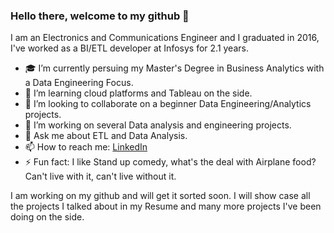 ### Hello there, welcome to my github 👋

I am an Electronics and Communications Engineer and I graduated in 2016, I've worked as a BI/ETL developer at Infosys for 2.1 years.

- 🎓 I’m currently persuing my Master's Degree in Business Analytics with a Data Engineering Focus.
- 🌱 I’m learning cloud platforms and Tableau on the side.
- 👯 I’m looking to collaborate on a beginner Data Engineering/Analytics projects.
- 🤔 I’m working on several Data analysis and engineering projects.
- 💬 Ask me about ETL and Data Analysis.
- 📫 How to reach me: [LinkedIn](https://www.linkedin.com/in/moulikde/)
- ⚡ Fun fact: I like Stand up comedy, what's the deal with Airplane food? Can't live with it, can't live without it.

I am working on my github and will get it sorted soon. I will show case all the projects I talked about in my Resume and many more projects I've been doing on the side.
